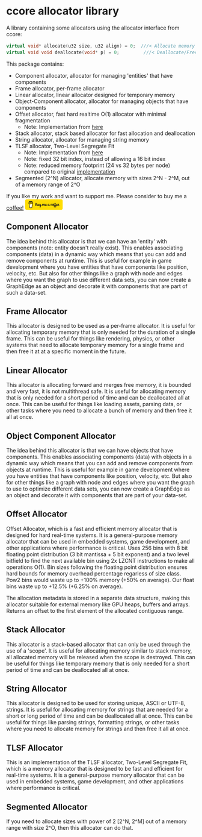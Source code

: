 # ccore allocator library

A library containing some  allocators using the allocator interface from ccore:

```c++
virtual void* allocate(u32 size, u32 align) = 0;  ///< Allocate memory with alignment
virtual void void deallocate(void* p) = 0;         ///< Deallocate/Free memory
```

This package contains:

* Component allocator, allocator for managing 'entities' that have components
* Frame allocator, per-frame allocator
* Linear allocator, linear allocator designed for temporary memory
* Object-Component allocator, allocator for managing objects that have components
* Offset allocator, fast hard realtime O(1) allocator with minimal fragmentation
  * Note: Implementation from [here](https://github.com/sebbbi/OffsetAllocator)
* Stack allocator, stack based allocator for fast allocation and deallocation
* String allocator, allocator for managing string memory
* TLSF allocator, Two-Level Segregate Fit
  * Note: Implementation from [here](https://github.com/jserv/tlsf-bsd)
  * Note: fixed 32 bit index, instead of allowing a 16 bit index
  * Note: reduced memory footprint (24 vs 32 bytes per node) compared to original [implementation](https://github.com/sebbbi/OffsetAllocator/tree/main)
* Segmented (2^N) allocator, allocate memory with sizes 2^N - 2^M, out of a memory range of 2^O

If you like my work and want to support me. Please consider to buy me a [coffee!](https://www.buymeacoffee.com/Jur93n)
<img src="bmacoffee.png" width="100">

## Component Allocator

The idea behind this allocator is that we can have an 'entity' with components (note: entity doesn't really exist). This enables associating components (data) in a dynamic way which means that you can add and remove components at runtime. This is useful for example in game development where you have entities that have components like position, velocity, etc. But also for other things like a graph with node and edges where you want the graph to use different data sets, you can now create a GraphEdge as an object and decorate it with components that are part of such a data-set.

## Frame Allocator

This allocator is designed to be used as a per-frame allocator. It is useful for allocating temporary memory that is only needed for the duration of a single frame. This can be useful for things like rendering, physics, or other systems that need to allocate temporary memory for a single frame and then free it at at a specific moment in the future.

## Linear Allocator

This allocator is allocating forward and merges free memory, it is bounded and very fast, it is not multithread safe. It is useful for allocating memory that is only needed for a short period of time and can be deallocated all at once. This can be useful for things like loading assets, parsing data, or other tasks where you need to allocate a bunch of memory and then free it all at once.

## Object Component Allocator

The idea behind this allocator is that we can have objects that have components. This enables associating components (data) with objects in a dynamic way which means that you can add and remove components from objects at runtime. This is useful for example in game development where you have entities that have components like position, velocity, etc. But also for other things like a graph with node and edges where you want the graph to use to optimize different data sets, you can now create a GraphEdge as an object and decorate it with components that are part of your data-set.

## Offset Allocator

Offset Allocator, which is a fast and efficient memory allocator that is designed for hard real-time systems. It is a general-purpose memory allocator that can be used in embedded systems, game development, and other applications where performance is critical. Uses 256 bins with 8 bit floating point distribution (3 bit mantissa + 5 bit exponent) and a two level bitfield to find the next available bin using 2x LZCNT instructions to make all operations O(1). Bin sizes following the floating point distribution ensures hard bounds for memory overhead percentage regarless of size class. Pow2 bins would waste up to +100% memory (+50% on average). Our float bins waste up to +12.5% (+6.25% on average).

The allocation metadata is stored in a separate data structure, making this allocator suitable for external memory like GPU heaps, buffers and arrays. Returns an offset to the first element of the allocated contiguous range.

## Stack Allocator

This allocator is a stack-based allocator that can only be used through the use of a 'scope'. It is useful for allocating memory similar to stack memory, all allocated memory will be released when the scope is destroyed. This can be useful for things like temporary memory that is only needed for a short period of time and can be deallocated all at once.

## String Allocator

This allocator is designed to be used for storing unique, ASCII or UTF-8, strings. It is useful for allocating memory for strings that are needed for a short or long period of time and can be deallocated all at once. This can be useful for things like parsing strings, formatting strings, or other tasks where you need to allocate memory for strings and then free it all at once.

## TLSF Allocator

This is an implementation of the TLSF allocator, Two-Level Segregate Fit, which is a memory allocator that is designed to be fast and efficient for real-time systems. It is a general-purpose memory allocator that can be used in embedded systems, game development, and other applications where performance is critical.

## Segmented Allocator

If you need to allocate sizes with power of 2 [2^N, 2^M] out of a memory range with size 2^O, then this allocator can do that.
